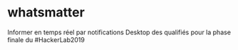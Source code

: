 # whatsmatter
Informer en temps réel par notifications Desktop des qualifiés pour la phase finale du #HackerLab2019
